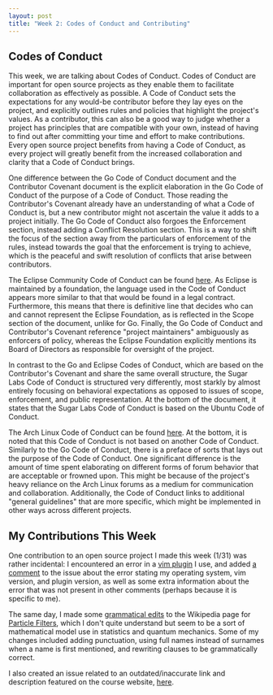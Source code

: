 ```yaml
---
layout: post
title: "Week 2: Codes of Conduct and Contributing"
---
```


## Codes of Conduct 

This week, we are talking about Codes of Conduct. Codes of Conduct are
important for open source projects as they enable them to facilitate
collaboration as effectively as possible. A Code of Conduct sets the
expectations for any would-be contributor before they lay eyes on the
project, and explicitly outlines rules and policies that highlight the
project's values.  As a contributor, this can also be a good way to judge
whether a project has principles that are compatible with your own, instead
of having to find out after committing your time and effort to make
contributions. Every open source project benefits from having a Code of
Conduct, as every project will greatly benefit from the increased
collaboration and clarity that a Code of Conduct brings.

<!--more-->

One difference between the Go Code of Conduct document and the Contributor
Covenant document is the explicit elaboration in the Go Code of Conduct of
the purpose of a Code of Conduct. Those reading the Contributor's Covenant
already have an understanding of what a Code of Conduct is, but a new
contributor might not ascertain the value it adds to a project initially.
The Go Code of Conduct also forgoes the Enforcement section, instead adding
a Conflict Resolution section. This is a way to shift the focus of the
section away from the particulars of enforcement of the rules, instead
towards the goal that the enforcement is trying to achieve, which is the
peaceful and swift resolution of conflicts that arise between contributors.

The Eclipse Community Code of Conduct can be found
[here](https://www.eclipse.org/org/documents/Community_Code_of_Conduct.php).
As Eclipse is maintained by a foundation, the language used in the Code of
Conduct appears more similar to that that would be found in a legal
contract.  Furthermore, this means that there is definitive line that
decides who can and cannot represent the Eclipse Foundation, as is
reflected in the Scope section of the document, unlike for Go. Finally, the
Go Code of Conduct and Contributor's Covenant reference "project
maintainers" ambiguously as enforcers of policy, whereas the Eclipse
Foundation explicitly mentions its Board of Directors as responsible for
oversight of the project.

In contrast to the Go and Eclipse Codes of Conduct, which are based on the
Contributor's Covenant and share the same overall structure, the Sugar Labs
Code of Conduct is structured very differently, most starkly by almost
entirely focusing on behavioral expectations as opposed to issues of scope,
enforcement, and public representation. At the bottom of the document, it
states that the Sugar Labs Code of Conduct is based on the Ubuntu Code of
Conduct.

The Arch Linux Code of Conduct can be found
[here](https://terms.archlinux.org/docs/code-of-conduct/). At the bottom,
it is noted that this Code of Conduct is not based on another Code of
Conduct.  Similarly to the Go Code of Conduct, there is a preface of sorts
that lays out the purpose of the Code of Conduct. One significant
difference is the amount of time spent elaborating on different forms of
forum behavior that are acceptable or frowned upon. This might be because
of the project's heavy reliance on the Arch Linux forums as a medium for
communication and collaboration.  Additionally, the Code of Conduct links
to additional "general guidelines" that are more specific, which might be
implemented in other ways across different projects.

## My Contributions This Week

One contribution to an open source project I made this week (1/31) was
rather incidental: I encountered an error in a [vim
plugin](https://github.com/junegunn/goyo.vim) I use, and added [a
comment](https://github.com/junegunn/goyo.vim/issues/275#issuecomment-1410680154)
to the issue about the error stating my operating system, vim version, and
plugin version, as well as some extra information about the error that was
not present in other comments (perhaps because it is specific to me).

The same day, I made some [grammatical
edits](https://en.wikipedia.org/w/index.php?title=Particle_filter&diff=prev&oldid=1136725372)
to the Wikipedia page for [Particle
Filters](https://en.wikipedia.org/wiki/Particle_filter), which I don't quite
understand but seem to be a sort of mathematical model use in statistics and
quantum mechanics. Some of my changes included adding punctuation, using full
names instead of surnames when a name is first mentioned, and rewriting clauses
to be grammatically correct.

I also created an issue related to an outdated/inaccurate link and description
featured on the course website, [here](https://github.com/joannakl/ossd/issues/37#issue-1564997298).
